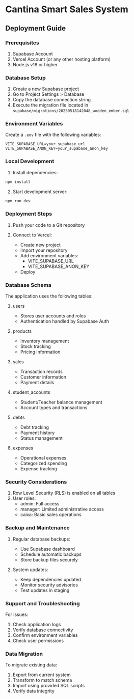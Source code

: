 # Cantina Smart Sales System

## Deployment Guide

### Prerequisites
1. Supabase Account
2. Vercel Account (or any other hosting platform)
3. Node.js v18 or higher

### Database Setup

1. Create a new Supabase project
2. Go to Project Settings > Database
3. Copy the database connection string
4. Execute the migration file located in `supabase/migrations/20250518142048_wooden_ember.sql`

### Environment Variables

Create a `.env` file with the following variables:

```env
VITE_SUPABASE_URL=your_supabase_url
VITE_SUPABASE_ANON_KEY=your_supabase_anon_key
```

### Local Development

1. Install dependencies:
```bash
npm install
```

2. Start development server:
```bash
npm run dev
```

### Deployment Steps

1. Push your code to a Git repository

2. Connect to Vercel:
   - Create new project
   - Import your repository
   - Add environment variables:
     - VITE_SUPABASE_URL
     - VITE_SUPABASE_ANON_KEY
   - Deploy

### Database Schema

The application uses the following tables:

1. users
   - Stores user accounts and roles
   - Authentication handled by Supabase Auth

2. products
   - Inventory management
   - Stock tracking
   - Pricing information

3. sales
   - Transaction records
   - Customer information
   - Payment details

4. student_accounts
   - Student/Teacher balance management
   - Account types and transactions

5. debts
   - Debt tracking
   - Payment history
   - Status management

6. expenses
   - Operational expenses
   - Categorized spending
   - Expense tracking

### Security Considerations

1. Row Level Security (RLS) is enabled on all tables
2. User roles:
   - admin: Full access
   - manager: Limited administrative access
   - caixa: Basic sales operations

### Backup and Maintenance

1. Regular database backups:
   - Use Supabase dashboard
   - Schedule automatic backups
   - Store backup files securely

2. System updates:
   - Keep dependencies updated
   - Monitor security advisories
   - Test updates in staging

### Support and Troubleshooting

For issues:
1. Check application logs
2. Verify database connectivity
3. Confirm environment variables
4. Check user permissions

### Data Migration

To migrate existing data:
1. Export from current system
2. Transform to match schema
3. Import using provided SQL scripts
4. Verify data integrity